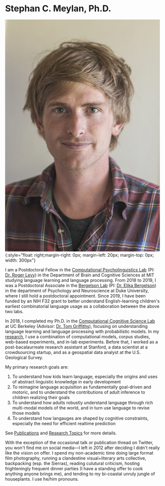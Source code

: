 # Stephan C. Meylan, Ph.D.

![portrait](images/portrait.jpg){:style="float: right;margin-right: 0px; margin-left: 20px; margin-top: 0px; width: 300px"}

I am a Postdoctoral Fellow in the [Computational Psycholinguistics Lab](http://cpl.mit.edu) (PI: [Dr. Roger Levy](http://www.mit.edu/~rplevy/index.html)) in the Department of Brain and Cognitive Sciences at MIT studying language learning and language processing. From 2018 to 2019, I was a Postdoctoral Associate in the [Bergelson Lab](http://bergelsonlab.com) (PI: [Dr. Elika Bergelson](https://psychandneuro.duke.edu/people/elika-bergelson)) in the department of Psychology and Neuroscience at Duke University, where I still hold a postdoctoral appointment. Since 2019, I have been funded by an NIH F32 grant to better understand English-learning children's earliest combinatorial language usage as a collaboration between the above two labs.

In 2018, I completed my Ph.D. in the [Computational Cognitive Science Lab](http://cocosci.berkeley.edu) at UC Berkeley (Advisor: [Dr. Tom Griffiths](https://psych.princeton.edu/person/tom-griffiths)), focusing on understanding language learning and language processing with probabilistic models. In my [research](/research), I use a combination of computational models, corpus studies, web-based experiments, and in-lab experiments. Before that, I worked as a post-bacalaurreate research assistant at Stanford, a data scientist at a crowdsourcing startup, and as a geospatial data analyst at the U.S. Geological Survey.

My primary research goals are:
 
 1. To understand how kids learn language, especially the origins and uses of abstract linguistic knowledge in early development
 2. To reimagine language acquisition as fundamentally goal-driven and motoric, and to understand the contributions of adult inference to children realizing their goals 
 3. To understand how adults robustly understand language through rich multi-modal models of the world, and in turn use language to revise those models
 4. To understand how langauges are shaped by cognitive constraints, especially the need for efficient realtime prediction
 

See [Publications](/publications) and [Research Topics](/research) for more details.

With the exception of the occasional talk or publication thread on Twitter, you won't find me on social media—I left in 2012 after deciding I didn't really like the vision on offer. I spend my non-academic time doing large format film photography, running a clandestine visual+literary arts collective, backpacking (esp. the Sierras), reading culutural criticism, hosting frighteningly frequent dinner parties (I have a standing offer to cook anything anyone brings me), and tending to my bi-coastal unruly jungle of houseplants. I use he/him pronouns.
